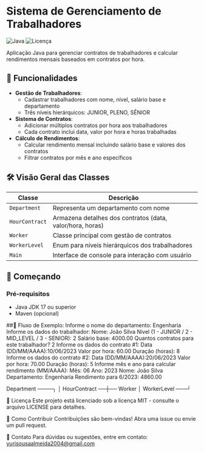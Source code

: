 # Sistema de Gerenciamento de Trabalhadores

![Java](https://img.shields.io/badge/Java-17%2B-blue)
![Licença](https://img.shields.io/badge/Licen%C3%A7a-MIT-green)

Aplicação Java para gerenciar contratos de trabalhadores e calcular rendimentos mensais baseados em contratos por hora.

## 📌 Funcionalidades

- **Gestão de Trabalhadores**:
  - Cadastrar trabalhadores com nome, nível, salário base e departamento
  - Três níveis hierárquicos: JUNIOR, PLENO, SÊNIOR
- **Sistema de Contratos**:
  - Adicionar múltiplos contratos por hora aos trabalhadores
  - Cada contrato inclui data, valor por hora e horas trabalhadas
- **Cálculo de Rendimentos**:
  - Calcular rendimento mensal incluindo salário base e valores dos contratos
  - Filtrar contratos por mês e ano específicos

## 🛠️ Visão Geral das Classes

| Classe | Descrição |
|--------|-----------|
| `Department` | Representa um departamento com nome |
| `HourContract` | Armazena detalhes dos contratos (data, valor/hora, horas) |
| `Worker` | Classe principal com gestão de contratos |
| `WorkerLevel` | Enum para níveis hierárquicos dos trabalhadores |
| `Main` | Interface de console para interação com usuário |

## 🚀 Começando

### Pré-requisitos
- Java JDK 17 ou superior
- Maven (opcional)
  
##📝 Fluxo de Exemplo:
Informe o nome do departamento: Engenharia
Informe os dados do trabalhador:
Nome: João Silva
Nível (1 - JUNIOR / 2 - MID_LEVEL / 3 - SENIOR): 2
Salário base: 4000.00
Quantos contratos para este trabalhador? 2
Informe os dados do contrato #1:
Data (DD/MM/AAAA):10/06/2023
Valor por hora: 60.00
Duração (horas): 8
Informe os dados do contrato #2:
Data (DD/MM/AAAA):20/06/2023
Valor por hora: 70.00
Duração (horas): 5
Informe mês e ano para calcular rendimento (MM/AAAA):
Mês: 06
Ano: 2023
Nome: João Silva
Departamento: Engenharia
Rendimento para 6/2023: 4860.00

Department ────┐
               │
HourContract ──┼── Worker
               │
WorkerLevel ───┘

📜 Licença
Este projeto está licenciado sob a licença MIT - consulte o arquivo LICENSE para detalhes.

🤝 Como Contribuir
Contribuições são bem-vindas! Abra uma issue ou envie um pull request.

📧 Contato
Para dúvidas ou sugestões, entre em contato: yurisousaalmeida2004@gmail.com
